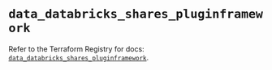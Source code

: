 # `data_databricks_shares_pluginframework`

Refer to the Terraform Registry for docs: [`data_databricks_shares_pluginframework`](https://registry.terraform.io/providers/databricks/databricks/1.70.0/docs/data-sources/shares_pluginframework).

